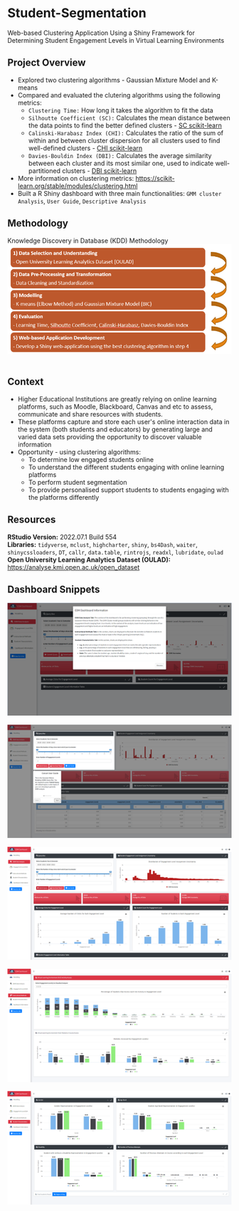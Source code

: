 # Student-Segmentation
Web-based Clustering Application Using a Shiny Framework for Determining Student Engagement Levels in Virtual Learning Environments

## Project Overview 
- Explored two clustering algorithms - Gaussian Mixture Model and K-means 
- Compared and evaluated the clutering algorithms using the following metrics:
  - `Clustering Time:` How long it takes the algorithm to fit the data
  - `Silhoutte Coefficient (SC):` Calculates the mean distance between the data points to find the better defined clusters - [SC scikit-learn](https://scikit-learn.org/stable/modules/generated/sklearn.metrics.silhouette_score.html#sklearn.metrics.silhouette_score)
  - `Calinski-Harabasz Index (CHI):` Calculates the ratio of the sum of within and between cluster dispersion for all clusters used to find well-defined clusters - [CHI scikit-learn](https://scikit-learn.org/stable/modules/generated/sklearn.metrics.calinski_harabasz_score.html)
  - `Davies-Bouldin Index (DBI):`  Calculates the average similarity between each cluster and its most similar one, used to indicate well-partitioned clusters - [DBI scikit-learn](https://scikit-learn.org/stable/modules/generated/sklearn.metrics.davies_bouldin_score.html#sklearn.metrics.davies_bouldin_score)
- More information on clustering metrics: https://scikit-learn.org/stable/modules/clustering.html
- Built a R Shiny dashboard with three main functionalities: `GMM cluster Analysis`, `User Guide`, `Descriptive Analysis`

## Methodology 
Knowledge Discovery in Database (KDD) Methodology <br>
![KDD Methodology](https://github.com/Ellie190/Student-Segmentation/blob/main/Images/img1.png) <br> <br>

## Context 
- Higher Educational Institutions are greatly relying on online learning platforms, such as Moodle, Blackboard, Canvas and etc to assess, communicate and share resources with students. 
- These platforms capture and store each user's online interaction data in the system (both students and educators) by generating large and varied data sets providing the opportunity to discover valuable information
- Opportunity - using clustering algorithms:
  - To determine low engaged students online
  - To understand the different students engaging with online learning platforms
  - To perform student segmentation 
  - To provide personalised support students to students engaging with the platforms differently

## Resources 
**RStudio Version:** 2022.07.1 Build 554 <br>
**Libraries:** `tidyverse`, `mclust`, `highcharter`, `shiny`, `bs4Dash`, `waiter`, `shinycssloaders`, `DT`, `callr`, `data.table`, `rintrojs`, `readxl`, `lubridate`, `oulad` <br>
**Open University Learning Analytics Dataset (OULAD):** https://analyse.kmi.open.ac.uk/open_dataset

## Dashboard Snippets
![User Modal](https://github.com/Ellie190/Student-Segmentation/blob/main/Images/img2.png) <br><br>
![User Guide](https://github.com/Ellie190/Student-Segmentation/blob/main/Images/img3.png) <br><br>
![GMM Data Analysis Tab](https://github.com/Ellie190/Student-Segmentation/blob/main/Images/img4.png) <br><br>
![Instructional Methods Tab](https://github.com/Ellie190/Student-Segmentation/blob/main/Images/img5.png) <br><br>
![Student Characteristics Tab](https://github.com/Ellie190/Student-Segmentation/blob/main/Images/img6.png)


 
